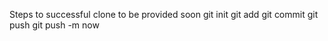 Steps to successful clone to be provided soon
git init
git add 
git commit 
git push
git push -m 
now 